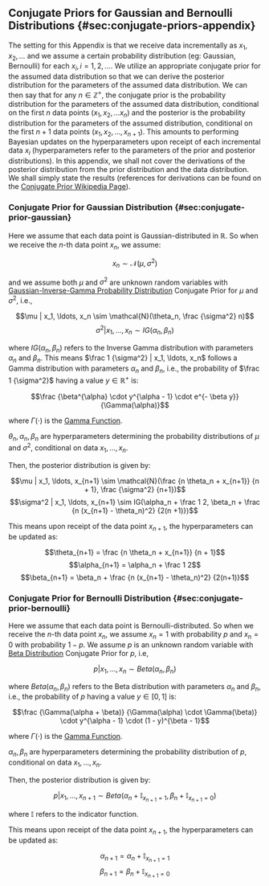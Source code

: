 ## Conjugate Priors for Gaussian and Bernoulli Distributions {#sec:conjugate-priors-appendix}

The setting for this Appendix is that we receive data incrementally as $x_1, x_2, \ldots$ and we assume a certain probability distribution (eg: Gaussian, Bernoulli) for each $x_i, i = 1, 2, \ldots$. We utilize an appropriate conjugate prior for the assumed data distribution so that we can derive the posterior distribution for the parameters of the assumed data distribution. We can then say that for any $n \in \mathbb{Z}^+$, the conjugate prior is the probability distribution for the parameters of the assumed data distribution, conditional on the first $n$ data points $(x_1, x_2, \ldots x_n)$ and the posterior is the probability distribution for the parameters of the assumed distribution, conditional on the first $n+1$ data points $(x_1, x_2, \ldots, x_{n+1})$. This amounts to performing Bayesian updates on the hyperparameters upon receipt of each incremental data $x_i$ (hyperparameters refer to the parameters of the prior and posterior distributions). In this appendix, we shall not cover the derivations of the posterior distribution from the prior distribution and the data distribution. We shall simply state the results (references for derivations can be found on the [Conjugate Prior Wikipedia Page](https://en.wikipedia.org/wiki/Conjugate_prior)).

### Conjugate Prior for Gaussian Distribution {#sec:conjugate-prior-gaussian}

Here we assume that each data point is Gaussian-distributed in $\mathbb{R}$. So when we receive the $n$-th data point $x_n$, we assume:

$$x_n \sim \mathcal{N}(\mu, \sigma^2)$$

and we assume both $\mu$ and $\sigma^2$ are unknown random variables with [Gaussian-Inverse-Gamma Probability Distribution](https://en.wikipedia.org/wiki/Normal-inverse-gamma_distribution) Conjugate Prior for $\mu$ and $\sigma^2$, i.e.,

$$\mu | x_1, \ldots, x_n \sim \mathcal{N}(\theta_n, \frac {\sigma^2} n)$$
$$\sigma^2 | x_1, \ldots, x_n \sim IG(\alpha_n, \beta_n)$$

where $IG(\alpha_n, \beta_n)$ refers to the Inverse Gamma distribution with parameters $\alpha_n$ and $\beta_n$. This means $\frac 1 {\sigma^2} | x_1, \ldots, x_n$ follows a Gamma distribution with parameters $\alpha_n$ and $\beta_n$, i.e., the probability of $\frac 1 {\sigma^2}$ having a value $y \in \mathbb{R}^+$ is:

$$\frac {\beta^{\alpha} \cdot y^{\alpha - 1} \cdot e^{- \beta y}} {\Gamma(\alpha)}$$

where $\Gamma(\cdot)$ is the [Gamma Function](https://en.wikipedia.org/wiki/Gamma_function). 

$\theta_n, \alpha_n, \beta_n$ are hyperparameters determining the probability distributions of $\mu$ and $\sigma^2$, conditional on data $x_1, \ldots, x_n$.

Then, the posterior distribution is given by:

$$\mu | x_1, \ldots, x_{n+1} \sim \mathcal{N}(\frac {n \theta_n + x_{n+1}} {n + 1}, \frac {\sigma^2} {n+1})$$
$$\sigma^2 | x_1, \ldots, x_{n+1} \sim IG(\alpha_n + \frac 1 2, \beta_n + \frac {n (x_{n+1} - \theta_n)^2} {2(n +1)})$$

This means upon receipt of the data point $x_{n+1}$, the hyperparameters can be updated as:

$$\theta_{n+1} = \frac {n \theta_n + x_{n+1}} {n + 1}$$
$$\alpha_{n+1} = \alpha_n + \frac 1 2$$
$$\beta_{n+1} = \beta_n + \frac {n (x_{n+1} - \theta_n)^2} {2(n+1)}$$

### Conjugate Prior for Bernoulli Distribution {#sec:conjugate-prior-bernoulli}

Here we assume that each data point is Bernoulli-distributed. So when we receive the $n$-th data point $x_n$, we assume $x_n = 1$ with probability $p$ and $x_n = 0$ with probability $1-p$. We assume $p$ is an unknown random variable with [Beta Distribution](https://en.wikipedia.org/wiki/Beta_distribution) Conjugate Prior for $p$, i.e, 

$$p | x_1, \ldots, x_n \sim Beta(\alpha_n, \beta_n)$$

where $Beta(\alpha_n, \beta_n)$ refers to the Beta distribution with parameters $\alpha_n$ and $\beta_n$, i.e., the probability of $p$ having a value $y \in [0, 1]$ is:

$$\frac {\Gamma(\alpha + \beta)} {\Gamma(\alpha) \cdot \Gamma(\beta)} \cdot y^{\alpha - 1} \cdot (1 - y)^{\beta - 1}$$

where $\Gamma(\cdot)$ is the [Gamma Function](https://en.wikipedia.org/wiki/Gamma_function). 

$\alpha_n, \beta_n$ are hyperparameters determining the probability distribution of $p$, conditional on data $x_1, \ldots, x_n$.

Then, the posterior distribution is given by:

$$p | x_1, \ldots, x_{n+1} \sim Beta(\alpha_n + \mathbb{I}_{x_{n+1} = 1}, \beta_n + \mathbb{I}_{x_{n+1} = 0})$$

where $\mathbb{I}$ refers to the indicator function.

This means upon receipt of the data point $x_{n+1}$, the hyperparameters can be updated as:

$$\alpha_{n+1} = \alpha_n + \mathbb{I}_{x_{n+1} = 1}$$
$$\beta_{n+1} = \beta_n + \mathbb{I}_{x_{n+1} = 0}$$
